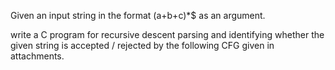 Given an input string in the format (a+b+c)*$ as an argument.

write a C program for recursive descent parsing and identifying whether the given string is accepted / rejected by the following CFG given in attachments.
